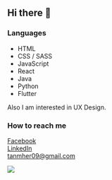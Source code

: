 ## Hi there 👋

### Languages
- HTML
- CSS / SASS
- JavaScript
- React
- Java
- Python
- Flutter

Also I am interested in UX Design.

### How to reach me 
[Facebook](https://www.facebook.com/tanmherjohn/) \
[LinkedIn](https://www.linkedin.com/in/mher-john-tan-2423ab1b5/) \
[tanmher09@gmail.com](tanmher09@gmail.com)

<img src="https://github-readme-stats.vercel.app/api?username=tanmher&&show_icons=true&title_color=ffffff&icon_color=3DA9FC&text_color=daf7dc&bg_color=151515" >

